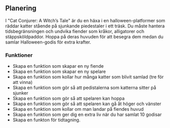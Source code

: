 ## Planering
I "Cat Conjurer: A Witch’s Tale" är du en häxa i en halloween-platformer som räddar katter stående på sjunkande piedestaler i ett träsk. Du måste hantera tidsbegränsningen och undvika fiender som kråkor, alligatorer och stäppsköldpaddor. Hoppa på deras huvuden för att besegra dem medan du samlar Halloween-godis för extra krafter.



### Funktioner
* Skapa en funktion som skapar en ny fiende
* Skapa en funktion som skapar en ny spelare
* Skapa en funktion som kollar hur många katter som blivit samlad (tre för att vinna)
* Skapa en funktion som gör så att pedistalerna som katterna sitter på sjunker
* Skapa en funktion som gör så att spelaren kan hoppa
* Skapa en funktion som gör så att spelaren kan gå åt höger och vänster
* Skapa en funktion som kollar om man landar på fiendes huvud
* Skapa en funktion som ger dig en extra liv när du har samlat 10 godisar
* Skapa en funkton för tidtagning.